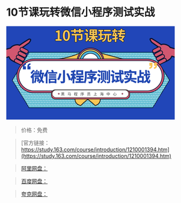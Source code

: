 # 10节课玩转微信小程序测试实战

![img](../../../assets/study163/free/e17ecb1881dc4332839a70f67aa5911f.png)

> 价格：免费

> [官方链接：https://study.163.com/course/introduction/1210001394.htm](https://study.163.com/course/introduction/1210001394.htm)

> [阿里网盘：]()

> [百度网盘：]()

> [夸克网盘：]()

